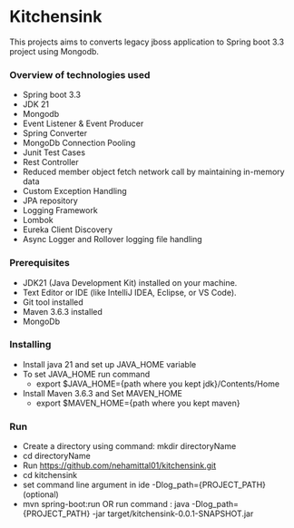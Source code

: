 # Kitchensink
This projects aims to converts legacy jboss application to Spring boot 3.3 project using Mongodb.

### Overview of technologies used
* Spring boot 3.3
* JDK 21
* Mongodb
* Event Listener & Event Producer
* Spring Converter
* MongoDb Connection Pooling
* Junit Test Cases
* Rest Controller
* Reduced member object fetch network call by maintaining in-memory data
* Custom Exception Handling
* JPA repository
* Logging Framework 
* Lombok
* Eureka Client Discovery
* Async Logger and Rollover logging file handling


### Prerequisites
* JDK21 (Java Development Kit) installed on your machine.
* Text Editor or IDE (like IntelliJ IDEA, Eclipse, or VS Code).
* Git tool installed
* Maven 3.6.3 installed
* MongoDb

### Installing
* Install java 21 and set up JAVA_HOME variable
* To set JAVA_HOME run command 
  * export $JAVA_HOME={path where you kept jdk}/Contents/Home
* Install Maven 3.6.3 and Set MAVEN_HOME 
  * export $MAVEN_HOME={path where you kept maven}

### Run
* Create a directory using command: mkdir directoryName
* cd directoryName
* Run https://github.com/nehamittal01/kitchensink.git
* cd kitchensink
* set command line argument in ide -Dlog_path={PROJECT_PATH} (optional)
* mvn spring-boot:run OR run command : java -Dlog_path={PROJECT_PATH} -jar target/kitchensink-0.0.1-SNAPSHOT.jar




